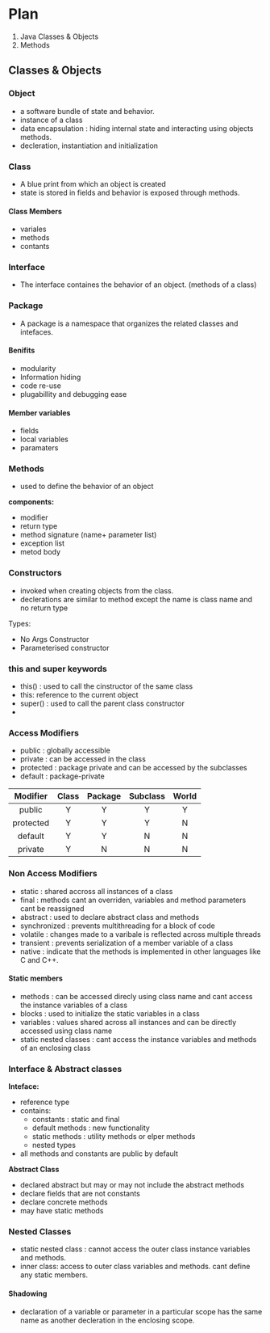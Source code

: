 # Plan

1. Java Classes & Objects
2. Methods

## Classes & Objects

### Object

- a software bundle of state and behavior.
- instance of a class
- data encapsulation : hiding internal state and interacting using objects methods.
- decleration, instantiation and initialization
  
### Class

- A blue print from which an object is created
- state is stored in fields and behavior is exposed through methods.

#### Class Members

- variales
- methods
- contants

### Interface

- The interface containes the behavior of an object. (methods of a class)
  
### Package

- A package is a namespace that organizes the related classes and intefaces.

#### Benifits

- modularity
- Information hiding
- code re-use
- plugabillity and debugging ease 


#### Member variables

- fields
- local variables
- paramaters


### Methods

- used to define the behavior of an object

**components:**

- modifier
- return type
- method signature (name+ parameter list)
- exception list
- metod body

### Constructors

- invoked when creating objects from the class.
- declerations are similar to method except the name is class name and no return type

Types:

- No Args Constructor
- Parameterised constructor

### this and super keywords
- this() : used to call the cinstructor of the same class
- this: reference to the current object
- super() : used to call the parent class constructor
- 

### Access Modifiers

- public : globally accessible
- private : can be accessed in the class
- protected : package private and can be accessed by the subclasses
- default : package-private


|  Modifier | Class | Package | Subclass | World |
|:---------:|:-----:|:-------:|:--------:|:-----:|
| public    | Y     | Y       | Y        | Y     |
| protected | Y     | Y       | Y        | N     |
| default   | Y     | Y       | N        | N     |
| private   | Y     | N       | N        | N     |

### Non Access Modifiers

- static : shared accross all instances of a class
- final : methods cant an overriden, variables and method parameters cant be reassigned
- abstract : used to declare abstract class and methods
- synchronized : prevents multithreading for a block of code
- volatile : changes made to a varibale is reflected across multiple threads
- transient : prevents serialization of a member variable of a class
- native : indicate that the methods is implemented in other languages like C and C++.

#### Static members

- methods : can be accessed direcly using class name and cant access the instance variables of a class
- blocks : used to initialize the static variables in a class
- variables : values shared across all instances and can be directly accessed using class name
- static nested classes : cant access the instance variables and methods of an enclosing class



### Interface & Abstract classes

**Inteface:** 

- reference type
- contains:
  - constants : static and final
  - default methods : new functionality
  - static methods : utility methods or elper methods
  - nested types
- all methods and constants are public by default

**Abstract Class**

- declared abstract but may or may not include the abstract methods
- declare fields that are not constants
- declare concrete methods
- may have static methods

### Nested Classes

- static nested class : cannot access the outer class instance variables and methods.
- inner class: access to outer class variables and methods. cant define any static members.

#### Shadowing

- declaration of a variable or parameter in a particular scope has the same name as another decleration in the enclosing scope.

